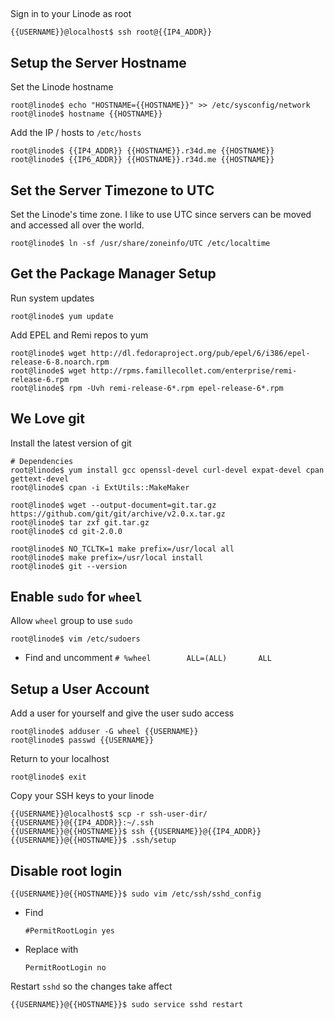 ##

Sign in to your Linode as root

    {{USERNAME}}@localhost$ ssh root@{{IP4_ADDR}}

## Setup the Server Hostname

Set the Linode hostname

    root@linode$ echo "HOSTNAME={{HOSTNAME}}" >> /etc/sysconfig/network
    root@linode$ hostname {{HOSTNAME}}

Add the IP / hosts to `/etc/hosts`

    root@linode$ {{IP4_ADDR}} {{HOSTNAME}}.r34d.me {{HOSTNAME}}
    root@linode$ {{IP6_ADDR}} {{HOSTNAME}}.r34d.me {{HOSTNAME}}

## Set the Server Timezone to UTC

Set the Linode's time zone. I like to use UTC since servers can be moved and accessed all over the world.

    root@linode$ ln -sf /usr/share/zoneinfo/UTC /etc/localtime

## Get the Package Manager Setup

Run system updates

    root@linode$ yum update

Add EPEL and Remi repos to yum

    root@linode$ wget http://dl.fedoraproject.org/pub/epel/6/i386/epel-release-6-8.noarch.rpm
    root@linode$ wget http://rpms.famillecollet.com/enterprise/remi-release-6.rpm
    root@linode$ rpm -Uvh remi-release-6*.rpm epel-release-6*.rpm

## We Love git

Install the latest version of git

    # Dependencies
    root@linode$ yum install gcc openssl-devel curl-devel expat-devel cpan gettext-devel
    root@linode$ cpan -i ExtUtils::MakeMaker

    root@linode$ wget --output-document=git.tar.gz https://github.com/git/git/archive/v2.0.x.tar.gz
    root@linode$ tar zxf git.tar.gz
    root@linode$ cd git-2.0.0

    root@linode$ NO_TCLTK=1 make prefix=/usr/local all
    root@linode$ make prefix=/usr/local install
    root@linode$ git --version

## Enable `sudo` for `wheel`

Allow `wheel` group to use `sudo`

    root@linode$ vim /etc/sudoers

  - Find and uncomment `# %wheel        ALL=(ALL)       ALL`

## Setup a User Account

Add a user for yourself and give the user sudo access

    root@linode$ adduser -G wheel {{USERNAME}}
    root@linode$ passwd {{USERNAME}}

Return to your localhost

    root@linode$ exit

Copy your SSH keys to your linode

    {{USERNAME}}@localhost$ scp -r ssh-user-dir/ {{USERNAME}}@{{IP4_ADDR}}:~/.ssh
    {{USERNAME}}@{{HOSTNAME}}$ ssh {{USERNAME}}@{{IP4_ADDR}}
    {{USERNAME}}@{{HOSTNAME}}$ .ssh/setup

## Disable root login

    {{USERNAME}}@{{HOSTNAME}}$ sudo vim /etc/ssh/sshd_config

  - Find

        #PermitRootLogin yes

  - Replace with

        PermitRootLogin no

Restart `sshd` so the changes take affect

    {{USERNAME}}@{{HOSTNAME}}$ sudo service sshd restart

